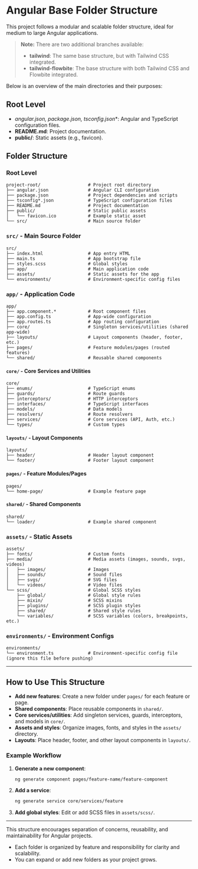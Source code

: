 # Angular Base Folder Structure

This project follows a modular and scalable folder structure, ideal for medium to large Angular applications.

> **Note:** There are two additional branches available:
> - **tailwind**: The same base structure, but with Tailwind CSS integrated.
> - **tailwind-flowbite**: The base structure with both Tailwind CSS and Flowbite integrated.

Below is an overview of the main directories and their purposes:

## Root Level

- **angular.json, package.json, tsconfig*.json**: Angular and TypeScript configuration files.
- **README.md**: Project documentation.
- **public/**: Static assets (e.g., favicon).

## Folder Structure

### Root Level

```text
project-root/                  # Project root directory
├── angular.json               # Angular CLI configuration
├── package.json               # Project dependencies and scripts
├── tsconfig*.json             # TypeScript configuration files
├── README.md                  # Project documentation
├── public/                    # Static public assets
│   └── favicon.ico            # Example static asset
└── src/                       # Main source folder
```

### `src/` - Main Source Folder

```text
src/
├── index.html                 # App entry HTML
├── main.ts                    # App bootstrap file
├── styles.scss                # Global styles
├── app/                       # Main application code
├── assets/                    # Static assets for the app
└── environments/              # Environment-specific config files
```

### `app/` - Application Code

```text
app/
├── app.component.*            # Root component files
├── app.config.ts              # App-wide configuration
├── app.routes.ts              # App routing configuration
├── core/                      # Singleton services/utilities (shared app-wide)
├── layouts/                   # Layout components (header, footer, etc.)
├── pages/                     # Feature modules/pages (routed features)
└── shared/                    # Reusable shared components
```

#### `core/` - Core Services and Utilities

```text
core/
├── enums/                     # TypeScript enums
├── guards/                    # Route guards
├── interceptors/              # HTTP interceptors
├── interfaces/                # TypeScript interfaces
├── models/                    # Data models
├── resolvers/                 # Route resolvers
├── services/                  # Core services (API, Auth, etc.)
└── types/                     # Custom types
```

#### `layouts/` - Layout Components

```text
layouts/
├── header/                    # Header layout component
└── footer/                    # Footer layout component
```

#### `pages/` - Feature Modules/Pages

```text
pages/
└── home-page/                 # Example feature page
```

#### `shared/` - Shared Components

```text
shared/
└── loader/                    # Example shared component
```

### `assets/` - Static Assets

```text
assets/
├── fonts/                     # Custom fonts
├── media/                     # Media assets (images, sounds, svgs, videos)
│   ├── images/                # Images
│   ├── sounds/                # Sound files
│   ├── svgs/                  # SVG files
│   └── videos/                # Video files
└── scss/                      # Global SCSS styles
    ├── global/                # Global style rules
    ├── mixin/                 # SCSS mixins
    ├── plugins/               # SCSS plugin styles
    ├── shared/                # Shared style rules
    └── variables/             # SCSS variables (colors, breakpoints, etc.)
```

### `environments/` - Environment Configs

```text
environments/
└── environment.ts             # Environment-specific config file (ignore this file before pushing)
```
---

## How to Use This Structure

- **Add new features**: Create a new folder under `pages/` for each feature or page.
- **Shared components**: Place reusable components in `shared/`.
- **Core services/utilities**: Add singleton services, guards, interceptors, and models in `core/`.
- **Assets and styles**: Organize images, fonts, and styles in the `assets/` directory.
- **Layouts**: Place header, footer, and other layout components in `layouts/`.

### Example Workflow

1. **Generate a new component**:
   ```bash
   ng generate component pages/feature-name/feature-component
   ```
2. **Add a service**:
   ```bash
   ng generate service core/services/feature
   ```
3. **Add global styles**: Edit or add SCSS files in `assets/scss/`.

---

This structure encourages separation of concerns, reusability, and maintainability for Angular projects.

- Each folder is organized by feature and responsibility for clarity and scalability.
- You can expand or add new folders as your project grows.
